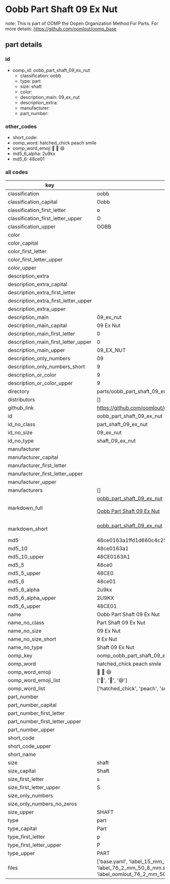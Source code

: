 # Oobb Part Shaft 09 Ex Nut  

note: This is part of OOMP the Oopen Organization Method For Parts. For more details: https://github.com/oomlout/oomp_base

##  part details





### id
* oomp_id: oobb_part_shaft_09_ex_nut
  * classification: oobb
  * type: part
  * size: shaft
  * color: 
  * description_main: 09_ex_nut
  * description_extra: 
  * manufacturer: 
  * part_number: 

### other_codes
* short_code: 
* oomp_word: hatched_chick peach smile
* oomp_word_emoji :hatched_chick: :peach: :smile:
* md5_6_alpha: 2u9kx
* md5_6: 48ce01

### all codes 
| key | value |  
| --- | --- |  
| classification | oobb |  
| classification_capital | Oobb |  
| classification_first_letter | o |  
| classification_first_letter_upper | O |  
| classification_upper | OOBB |  
| color |  |  
| color_capital |  |  
| color_first_letter |  |  
| color_first_letter_upper |  |  
| color_upper |  |  
| description_extra |  |  
| description_extra_capital |  |  
| description_extra_first_letter |  |  
| description_extra_first_letter_upper |  |  
| description_extra_upper |  |  
| description_main | 09_ex_nut |  
| description_main_capital | 09 Ex Nut |  
| description_main_first_letter | 0 |  
| description_main_first_letter_upper | 0 |  
| description_main_upper | 09_EX_NUT |  
| description_only_numbers | 09 |  
| description_only_numbers_short | 9 |  
| description_or_color | 9 |  
| description_or_color_upper | 9 |  
| directory | parts/oobb_part_shaft_09_ex_nut |  
| distributors | [] |  
| github_link | https://github.com/oomlout/oomlout_oomp_part_src/tree/main/parts/oobb_part_shaft_09_ex_nut/working |  
| id | oobb_part_shaft_09_ex_nut |  
| id_no_class | part_shaft_09_ex_nut |  
| id_no_size | 09_ex_nut |  
| id_no_type | shaft_09_ex_nut |  
| manufacturer |  |  
| manufacturer_capital |  |  
| manufacturer_first_letter |  |  
| manufacturer_first_letter_upper |  |  
| manufacturer_upper |  |  
| manufacturers | [] |  
| markdown_full | [oobb_part_shaft_09_ex_nut](https://github.com/oomlout/oomlout_oomp_part_src/tree/main/parts/oobb_part_shaft_09_ex_nut/working)<br>[](https://github.com/oomlout/oomlout_oomp_part_src/tree/main/parts/oobb_part_shaft_09_ex_nut/working)<br>[Oobb Part Shaft 09 Ex Nut](https://github.com/oomlout/oomlout_oomp_part_src/tree/main/parts/oobb_part_shaft_09_ex_nut/working)<br><br> |  
| markdown_short | [oobb_part_shaft_09_ex_nut](https://github.com/oomlout/oomlout_oomp_part_src/tree/main/parts/oobb_part_shaft_09_ex_nut/working)<br><br> |  
| md5 | 48ce0163a1ffd1d660c4c25e1bc43ca3 |  
| md5_10 | 48ce0163a1 |  
| md5_10_upper | 48CE0163A1 |  
| md5_5 | 48ce0 |  
| md5_5_upper | 48CE0 |  
| md5_6 | 48ce01 |  
| md5_6_alpha | 2u9kx |  
| md5_6_alpha_upper | 2U9KX |  
| md5_6_upper | 48CE01 |  
| name | Oobb Part Shaft 09 Ex Nut |  
| name_no_class | Part Shaft 09 Ex Nut |  
| name_no_size | 09 Ex Nut |  
| name_no_size_short | 9 Ex Nut |  
| name_no_type | Shaft 09 Ex Nut |  
| oomp_key | oomp_oobb_part_shaft_09_ex_nut |  
| oomp_word | hatched_chick peach smile |  
| oomp_word_emoji | :hatched_chick: :peach: :smile: |  
| oomp_word_emoji_list | [':hatched_chick:', ':peach:', ':smile:'] |  
| oomp_word_list | ['hatched_chick', 'peach', 'smile'] |  
| part_number |  |  
| part_number_capital |  |  
| part_number_first_letter |  |  
| part_number_first_letter_upper |  |  
| part_number_upper |  |  
| short_code |  |  
| short_code_upper |  |  
| short_name |  |  
| size | shaft |  
| size_capital | Shaft |  
| size_first_letter | s |  
| size_first_letter_upper | S |  
| size_only_numbers |  |  
| size_only_numbers_no_zeros |  |  
| size_upper | SHAFT |  
| type | part |  
| type_capital | Part |  
| type_first_letter | p |  
| type_first_letter_upper | P |  
| type_upper | PART |  
| files | ['base.yaml', 'label_15_mm_30_mm.pdf', 'label_15_mm_30_mm.svg', 'label_76_2_mm_50_8_mm.pdf', 'label_76_2_mm_50_8_mm.svg', 'label_oomlout_76_2_mm_50_8_mm.pdf', 'label_oomlout_76_2_mm_50_8_mm.svg', 'readme.md', 'working.json', 'working.yaml'] |  
